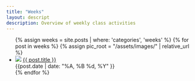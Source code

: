 ```yaml
---
title: "Weeks"
layout: descript
description: Overview of weekly class activities
---
```

<ul class="displayer">
    {% assign weeks = site.posts | where: 'categories', 'weeks' %}
    {% for post in weeks %}
        {% assign pic_root = "/assets/images/" | relative_url %}
        <li>
            <div class="showcase-list">
                <img src="{{ pic_root | append: post.image }}" onerror="this.style.display='none'">
                <a href="..{{ post.url }}">{{ post.title }}</a>
                <br>
                <div class="date">{{post.date | date: "%A, %B %d, %Y" }}</div>
            </div>
        </li>
    {% endfor %}
</ul>
